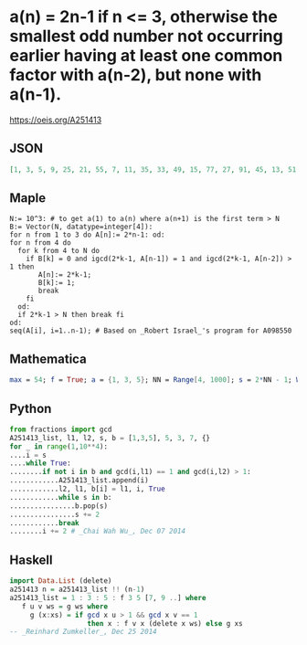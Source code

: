 # a\(n\) \= 2n\-1 if n <\= 3, otherwise the smallest odd number not occurring earlier having at least one common factor with a\(n\-2\), but none with a\(n\-1\)\.
https://oeis.org/A251413
## JSON
```JSON
[1, 3, 5, 9, 25, 21, 55, 7, 11, 35, 33, 49, 15, 77, 27, 91, 45, 13, 51, 65, 17, 39, 85, 57, 115, 19, 23, 95, 69, 125, 63, 145, 81, 29, 75, 203, 93, 119, 31, 105, 341, 87, 121, 111, 143, 37, 99, 185, 117, 155, 123, 175, 41, 133]
```
## Maple
```Maple
N:= 10^3: # to get a(1) to a(n) where a(n+1) is the first term > N
B:= Vector(N, datatype=integer[4]):
for n from 1 to 3 do A[n]:= 2*n-1: od:
for n from 4 do
  for k from 4 to N do
    if B[k] = 0 and igcd(2*k-1, A[n-1]) = 1 and igcd(2*k-1, A[n-2]) > 1 then
       A[n]:= 2*k-1;
       B[k]:= 1;
       break
    fi
  od:
  if 2*k-1 > N then break fi
od:
seq(A[i], i=1..n-1); # Based on _Robert Israel_'s program for A098550
```
## Mathematica
```Mathematica
max = 54; f = True; a = {1, 3, 5}; NN = Range[4, 1000]; s = 2*NN - 1; While[TrueQ[f], For[k = 1, k <= Length[s], k++, If[Length[a] < max, If[GCD[a[[-1]], s[[k]]] == 1 && GCD[a[[-2]], s[[k]]] > 1, a = Append[a, s[[k]]]; s = Delete[s, k]; k = 0; Break], f = False]]]; a (* _L. Edson Jeffery_, Dec 02 2014 *)
```
## Python
```Python
from fractions import gcd
A251413_list, l1, l2, s, b = [1,3,5], 5, 3, 7, {}
for _ in range(1,10**4):
....i = s
....while True:
........if not i in b and gcd(i,l1) == 1 and gcd(i,l2) > 1:
............A251413_list.append(i)
............l2, l1, b[i] = l1, i, True
............while s in b:
................b.pop(s)
................s += 2
............break
........i += 2 # _Chai Wah Wu_, Dec 07 2014
```
## Haskell
```Haskell
import Data.List (delete)
a251413 n = a251413_list !! (n-1)
a251413_list = 1 : 3 : 5 : f 3 5 [7, 9 ..] where
   f u v ws = g ws where
     g (x:xs) = if gcd x u > 1 && gcd x v == 1
                   then x : f v x (delete x ws) else g xs
-- _Reinhard Zumkeller_, Dec 25 2014
```
